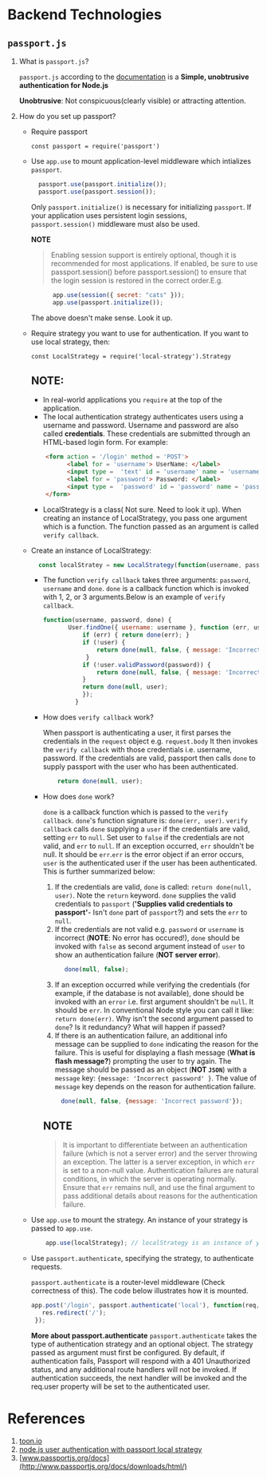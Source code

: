 # Backend Technologies
## `passport.js`
1. What is `passport.js`?

   `passport.js` according to the [documentation](http://www.passportjs.org/) is a **Simple, unobtrusive authentication for Node.js**
   
      **Unobtrusive**: Not conspicuous(clearly visible) or attracting attention.
2. How do you set up passport?
     -  Require passport
     
         `const passport = require('passport')`
     - Use `app.use` to mount application-level middleware which intializes `passport`. 
        ```javascript
          passport.use(passport.initialize());
          passport.use(passport.session());
          ```
          Only `passport.initialize()` is necessary for initializing `passport`. If your application uses persistent login sessions,  
          `passport.session()` middleware must also be used.

         **NOTE**
         > Enabling session support is entirely optional, though it is recommended for most applications. If enabled, be sure to use     
           passport.session() before passport.session() to ensure that the login session is restored in the correct order.E.g.

        ```javascript
              app.use(session({ secret: "cats" }));
              app.use(passport.initialize());
         ```
         The above doesn't make sense. Look it up.
     -  Require strategy you want to use for authentication. If you want to use local strategy, then:
     
         `const LocalStrategy = require('local-strategy').Strategy`
         ## **NOTE**: 
         -  In real-world applications you `require` at the top of the application.
         -  The local authentication strategy authenticates users using a username and password. Username and password are also called **credentials**. These credentials are submitted through an HTML-based login form. For example:
         ```html
             <form action = '/login' method = 'POST'>
                   <label for = 'username'> UserName: </label>
                   <input type =  'text' id = 'username' name = 'username' required >
                   <label for = 'password'> Password: </label>
                   <input type =  'password' id = 'password' name = 'password' required >
             </form>
         ```
         -  LocalStrategy is a class( Not sure. Need to look it up). When creating an instance of LocalStrategy, you pass one argument which is a function. The function passed as an argument is called `verify callback`.
     - Create an instance of LocalStrategy:
        ```javascript
          const localStratey = new LocalStrategy(function(username, password, done){   })   // Check whether it can be assigned to a variable
        ```
          -  The function `verify callback` takes three arguments: `password`, `username` and `done`. `done` is a callback function which is invoked with 1, 2, or 3 arguments.Below is an example of `verify callback`.
              ```javascript
              function(username, password, done) {
                     User.findOne({ username: username }, function (err, user) {
                         if (err) { return done(err); }
                         if (!user) {
                             return done(null, false, { message: 'Incorrect username.' });
                          }
                         if (!user.validPassword(password)) {
                             return done(null, false, { message: 'Incorrect password.' });
                         }
                         return done(null, user);
                         });
                       }
              ```
          -  How does `verify callback` work?
          
              When passport is authenticating a user, it first parses the credentials in the `request` object e.g. `request.body` It then invokes the `verify callback` with those credentials i.e. username, password. If the credentials are valid, passport then calls `done` to supply passport with the user who has been  authenticated.
              ```javascript
                  return done(null, user);
              ```
          -  How does `done` work?
          
              `done` is a callback function which is passed to the `verify callback`. `done`'s function signature is: `done(err, user)`. `verify callback`  calls `done` supplying a `user` if the credentials are valid, setting `err` to `null`. Set user to `false` if the credentials are not valid, and `err` to `null`. If an exception occurred, `err` shouldn't be null. It should be `err`.`err` is the error object if an error occurs, `user` is the authenticated user if the user has been authenticated. This is further summarized below:
              1. If the credentials are valid, `done` is called:  `return done(null, user)`. Note the `return` keyword. `done` supplies the valid credentials to `passport` (**'Supplies valid credentials to passport'**- Isn't `done` part of `passport`?) and sets the `err` to `null`.
              2. If the credentials are not valid e.g. `password` or `username` is incorrect (**NOTE**: No error has occured!), `done` should be invoked with `false` as second argument instead of `user` to show an authentication failure (**NOT server error**). 
              ```javascript
                    done(null, false);
              ```
              3. If an exception occurred while verifying the credentials (for example, if the database is not available), done should be invoked with an `error` i.e. first argument shouldn't be `null`. It should be `err`. In conventional Node style you can call it like: `return done(err)`. Why isn't the second argument passed to `done`? Is it redundancy? What will happen if passed? 
              4. If there is an authentication failure, an additional info message can be supplied to `done` indicating the reason for the failure. This is useful for displaying a flash message (**What is flash message?**) prompting the user to try again. The message should be passed as an object (**NOT `JSON`**) with a `message` key: `{message: 'Incorrect password' }`. The value of `message` key depends on the reason for authentication failure. 
              ```javascript
                   done(null, false, {message: 'Incorrect password'});
              ```
              ## **NOTE**
               > It is important to differentiate between an authentication failure (which is not a server error) and the server throwing an exception. The latter is a server exception, in which `err` is set to a non-null value. Authentication failures are natural conditions, in which the server is operating normally. Ensure that `err` remains null, and use the final argument to pass additional details about reasons for the authentication failure.
   
    - Use `app.use` to mount the strategy. An instance of your strategy is passed to `app.use`.
    
       ```javascript
           app.use(localStrategy); // localStrategy is an instance of your LocalStrategy class
       ```
    - Use `passport.authenticate`, specifying the strategy, to authenticate requests.
    
       `passport.authenticate` is a router-level middleware (Check correctness of this). The code below illustrates how it is mounted.
        ```javascript
        app.post('/login', passport.authenticate('local'), function(req, res) {
           res.redirect('/'); 
         });
       ```
        **More about passport.authenticate**
        `passport.authenticate` takes the type of authentication strategy and an optional object. The strategy passed as argument must first be configured. 
        By default, if authentication fails, Passport will respond with a 401 Unauthorized status, and any additional route handlers will not be invoked. If authentication succeeds, the next handler will be invoked and the req.user property will be set to the authenticated user.
        
        
# References
1. [toon.io](http://toon.io/understanding-passportjs-authentication-flow/)
2. [node.js user authentication with passport local strategy](https://medium.com/@johnnysitu/node-js-user-authentication-with-passport-local-strategy-37605fd99715)
3. [www.passportjs.org/docs](http://www.passportjs.org/docs/downloads/html/)
     
    
    
    
         
        
    


